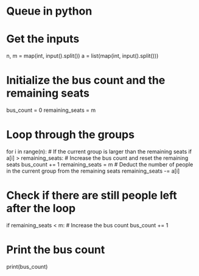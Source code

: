 # Queue in python
# Get the inputs
n, m = map(int, input().split())
a = list(map(int, input().split()))
# Initialize the bus count and the remaining seats
bus_count = 0
remaining_seats = m
# Loop through the groups
for i in range(n):
    # If the current group is larger than the remaining seats
    if a[i] > remaining_seats:
        # Increase the bus count and reset the remaining seats
        bus_count += 1
        remaining_seats = m
    # Deduct the number of people in the current group from the remaining seats
    remaining_seats -= a[i]
# Check if there are still people left after the loop
if remaining_seats < m:
    # Increase the bus count
    bus_count += 1
# Print the bus count
print(bus_count)
